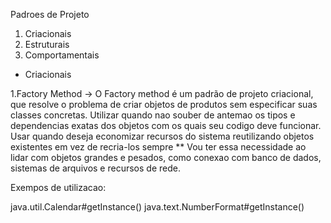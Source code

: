 Padroes de Projeto

1) Criacionais
2) Estruturais
3) Comportamentais

* Criacionais

1.Factory Method
-> O Factory method é um padrão de projeto criacional, que resolve o problema de criar objetos de produtos sem especificar suas classes concretas.
Utilizar quando nao souber de antemao os tipos e dependencias exatas dos objetos com os quais seu codigo deve funcionar.
Usar quando deseja economizar recursos do sistema reutilizando objetos existentes em vez de recria-los sempre
** Vou ter essa necessidade ao lidar com objetos grandes e pesados, como conexao com banco de dados, sistemas de arquivos e recursos de rede.

Exempos de utilizacao:

java.util.Calendar#getInstance()
java.text.NumberFormat#getInstance()